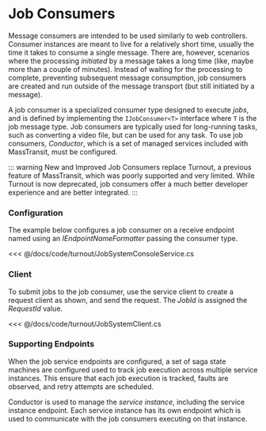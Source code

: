 # Job Consumers

Message consumers are intended to be used similarly to web controllers. Consumer instances are meant to live for a relatively short time, usually the time it takes to consume a single message. There are, however, scenarios where the processing _initiated_ by a message takes a long time (like, maybe more than a couple of minutes). Instead of waiting for the processing to complete, preventing subsequent message consumption, job consumers are created and run outside of the message transport (but still initiated by a message).

A job consumer is a specialized consumer type designed to execute _jobs_, and is defined by implementing the `IJobConsumer<T>` interface where `T` is the job message type. Job consumers are typically used for long-running tasks, such as converting a video file, but can be used for any task. To use job consumers, _Conductor_, which is a set of managed services included with MassTransit, must be configured.

::: warning New and Improved
Job Consumers replace Turnout, a previous feature of MassTransit, which was poorly supported and very limited. While Turnout is now deprecated, job consumers offer a much better developer experience and are better integrated.
:::

### Configuration

The example below configures a job consumer on a receive endpoint named using an _IEndpointNameFormatter_ passing the consumer type.

<<< @/docs/code/turnout/JobSystemConsoleService.cs

### Client

To submit jobs to the job consumer, use the service client to create a request client as shown, and send the request. The _JobId_ is assigned the _RequestId_ value.

<<< @/docs/code/turnout/JobSystemClient.cs

### Supporting Endpoints

When the job service endpoints are configured, a set of saga state machines are configured used to track job execution across multiple service instances. This ensure that each job execution is tracked, faults are observed, and retry attempts are scheduled.

Conductor is used to manage the _service instance_, including the service instance endpoint. Each service instance has its own endpoint which is used to communicate with the job consumers executing on that instance.


